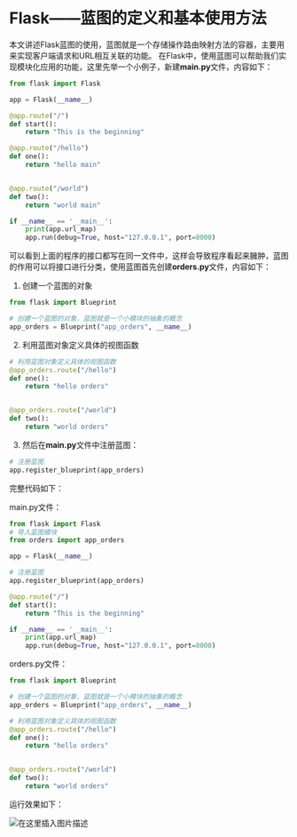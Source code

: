 # Flask——蓝图的定义和基本使用方法

本文讲述Flask蓝图的使用，蓝图就是一个存储操作路由映射方法的容器，主要用来实现客户端请求和URL相互关联的功能。 在Flask中，使用蓝图可以帮助我们实现模块化应用的功能，这里先举一个小例子，新建**main.py**文件，内容如下：

```py
from flask import Flask

app = Flask(__name__)

@app.route("/")
def start():
    return "This is the beginning"

@app.route("/hello")
def one():
    return "hello main"


@app.route("/world")
def two():
    return "world main"

if __name__ == '__main__':
    print(app.url_map)
    app.run(debug=True, host="127.0.0.1", port=8000)
```

可以看到上面的程序的接口都写在同一文件中，这样会导致程序看起来臃肿，蓝图的作用可以将接口进行分类，使用蓝图首先创建**orders.py**文件，内容如下：

1. 创建一个蓝图的对象

```py
from flask import Blueprint

# 创建一个蓝图的对象，蓝图就是一个小模块的抽象的概念
app_orders = Blueprint("app_orders", __name__)
```

2. 利用蓝图对象定义具体的视图函数

```py
# 利用蓝图对象定义具体的视图函数
@app_orders.route("/hello")
def one():
    return "hello orders"


@app_orders.route("/world")
def two():
    return "world orders"
```

3. 然后在**main.py**文件中注册蓝图：

```py
# 注册蓝图
app.register_blueprint(app_orders)
```

完整代码如下：

main.py文件：

```py
from flask import Flask
# 导入蓝图模块
from orders import app_orders

app = Flask(__name__)

# 注册蓝图
app.register_blueprint(app_orders)

@app.route("/")
def start():
    return "This is the beginning"

if __name__ == '__main__':
    print(app.url_map)
    app.run(debug=True, host="127.0.0.1", port=8000)
```

orders.py文件：

```py
from flask import Blueprint

# 创建一个蓝图的对象，蓝图就是一个小模块的抽象的概念
app_orders = Blueprint("app_orders", __name__)

# 利用蓝图对象定义具体的视图函数
@app_orders.route("/hello")
def one():
    return "hello orders"


@app_orders.route("/world")
def two():
    return "world orders"

```

运行效果如下：

![在这里插入图片描述](.assets/watermark,type_d3F5LXplbmhlaQ,shadow_50,text_Q1NETiBA5rS75Yqo55qE56yR6IS4,size_20,color_FFFFFF,t_70,g_se,x_16#pic_center.png)